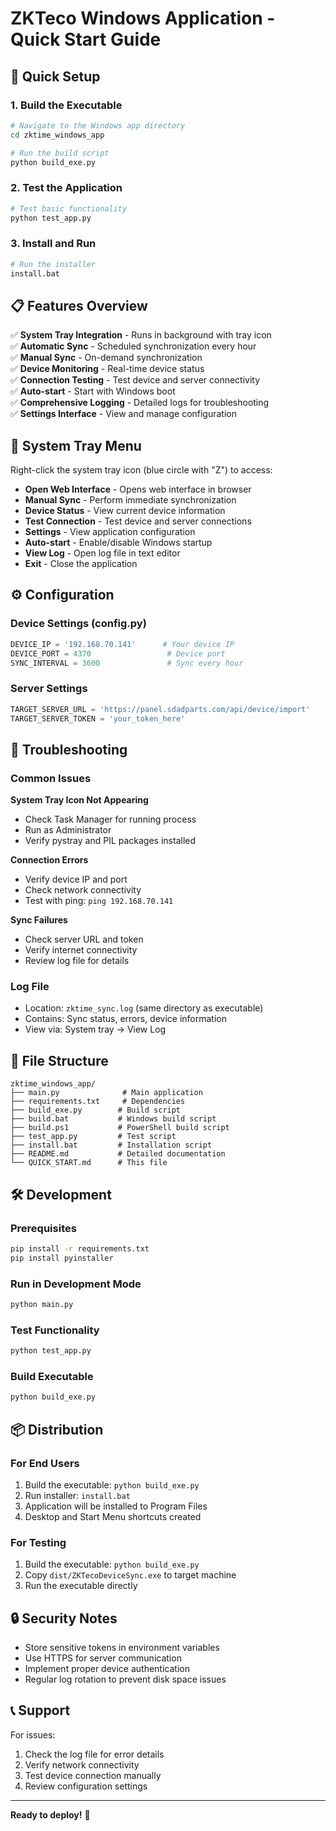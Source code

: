 # ZKTeco Windows Application - Quick Start Guide

## 🚀 Quick Setup

### 1. Build the Executable
```bash
# Navigate to the Windows app directory
cd zktime_windows_app

# Run the build script
python build_exe.py
```

### 2. Test the Application
```bash
# Test basic functionality
python test_app.py
```

### 3. Install and Run
```bash
# Run the installer
install.bat
```

## 📋 Features Overview

✅ **System Tray Integration** - Runs in background with tray icon  
✅ **Automatic Sync** - Scheduled synchronization every hour  
✅ **Manual Sync** - On-demand synchronization  
✅ **Device Monitoring** - Real-time device status  
✅ **Connection Testing** - Test device and server connectivity  
✅ **Auto-start** - Start with Windows boot  
✅ **Comprehensive Logging** - Detailed logs for troubleshooting  
✅ **Settings Interface** - View and manage configuration  

## 🎯 System Tray Menu

Right-click the system tray icon (blue circle with "Z") to access:

- **Open Web Interface** - Opens web interface in browser
- **Manual Sync** - Perform immediate synchronization
- **Device Status** - View current device information
- **Test Connection** - Test device and server connections
- **Settings** - View application configuration
- **Auto-start** - Enable/disable Windows startup
- **View Log** - Open log file in text editor
- **Exit** - Close the application

## ⚙️ Configuration

### Device Settings (config.py)
```python
DEVICE_IP = '192.168.70.141'      # Your device IP
DEVICE_PORT = 4370                 # Device port
SYNC_INTERVAL = 3600               # Sync every hour
```

### Server Settings
```python
TARGET_SERVER_URL = 'https://panel.sdadparts.com/api/device/import'
TARGET_SERVER_TOKEN = 'your_token_here'
```

## 🔧 Troubleshooting

### Common Issues

**System Tray Icon Not Appearing**
- Check Task Manager for running process
- Run as Administrator
- Verify pystray and PIL packages installed

**Connection Errors**
- Verify device IP and port
- Check network connectivity
- Test with ping: `ping 192.168.70.141`

**Sync Failures**
- Check server URL and token
- Verify internet connectivity
- Review log file for details

### Log File
- Location: `zktime_sync.log` (same directory as executable)
- Contains: Sync status, errors, device information
- View via: System tray → View Log

## 📁 File Structure

```
zktime_windows_app/
├── main.py              # Main application
├── requirements.txt     # Dependencies
├── build_exe.py        # Build script
├── build.bat           # Windows build script
├── build.ps1           # PowerShell build script
├── test_app.py         # Test script
├── install.bat         # Installation script
├── README.md           # Detailed documentation
└── QUICK_START.md      # This file
```

## 🛠️ Development

### Prerequisites
```bash
pip install -r requirements.txt
pip install pyinstaller
```

### Run in Development Mode
```bash
python main.py
```

### Test Functionality
```bash
python test_app.py
```

### Build Executable
```bash
python build_exe.py
```

## 📦 Distribution

### For End Users
1. Build the executable: `python build_exe.py`
2. Run installer: `install.bat`
3. Application will be installed to Program Files
4. Desktop and Start Menu shortcuts created

### For Testing
1. Build the executable: `python build_exe.py`
2. Copy `dist/ZKTecoDeviceSync.exe` to target machine
3. Run the executable directly

## 🔒 Security Notes

- Store sensitive tokens in environment variables
- Use HTTPS for server communication
- Implement proper device authentication
- Regular log rotation to prevent disk space issues

## 📞 Support

For issues:
1. Check the log file for error details
2. Verify network connectivity
3. Test device connection manually
4. Review configuration settings

---

**Ready to deploy!** 🎉 